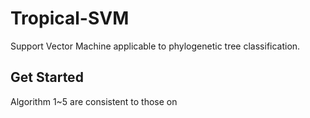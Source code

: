 # Tropical-SVM
Support Vector Machine applicable to phylogenetic tree classification.
## Get Started
Algorithm 1~5 are consistent to those on 
